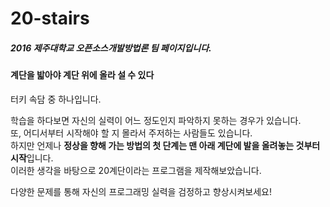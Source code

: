# 20-stairs

##### *2016 제주대학교 오픈소스개발방법론 팀 페이지입니다.*

#### 계단을 밟아야 계단 위에 올라 설 수 있다
터키 속담 중 하나입니다.

학습을 하다보면 자신의 실력이 어느 정도인지 파악하지 못하는 경우가 있습니다.    
또, 어디서부터 시작해야 할 지 몰라서 주저하는 사람들도 있습니다.    
하지만 언제나 **정상을 향해 가는 방법의 첫 단계는 맨 아래 계단에 발을 올려놓는 것부터 시작**입니다.    
이러한 생각을 바탕으로 20계단이라는 프로그램을 제작해보았습니다.

다양한 문제를 통해 자신의 프로그래밍 실력을 검정하고 향상시켜보세요!
